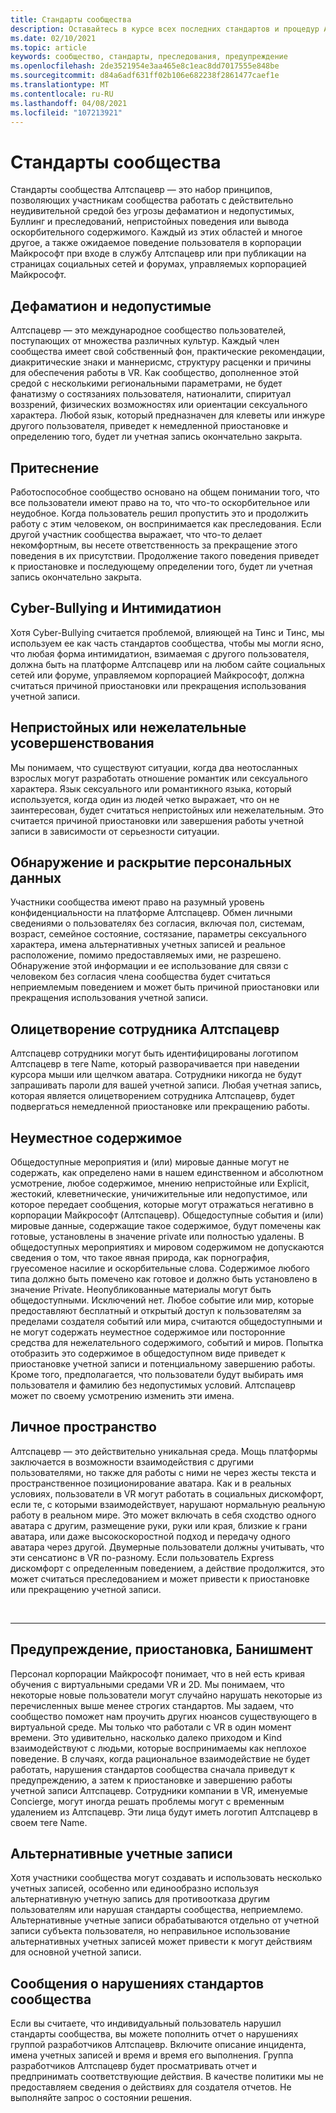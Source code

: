 ```yaml
---
title: Стандарты сообщества
description: Оставайтесь в курсе всех последних стандартов и процедур Алтспацевр Community для создания отчетов о нарушениях.
ms.date: 02/10/2021
ms.topic: article
keywords: сообщество, стандарты, преследования, предупреждение
ms.openlocfilehash: 2de3521954e3aa465e8c1eac8dd7017555e848be
ms.sourcegitcommit: d84a6adf631ff02b106e682238f2861477caef1e
ms.translationtype: MT
ms.contentlocale: ru-RU
ms.lasthandoff: 04/08/2021
ms.locfileid: "107213921"
---
```

# <a name="community-standards"></a>Стандарты сообщества

Стандарты сообщества Алтспацевр — это набор принципов, позволяющих участникам сообщества работать с действительно неудивительной средой без угрозы дефаматион и недопустимых, Буллинг и преследований, непристойных поведения или вывода оскорбительного содержимого. Каждый из этих областей и многое другое, а также ожидаемое поведение пользователя в корпорации Майкрософт при входе в службу Алтспацевр или при публикации на страницах социальных сетей и форумах, управляемых корпорацией Майкрософт.

## <a name="defamation-and-intolerance"></a>Дефаматион и недопустимые

Алтспацевр — это международное сообщество пользователей, поступающих от множества различных культур. Каждый член сообщества имеет свой собственный фон, практические рекомендации, диакритические знаки и маннерисмс, структуру расценки и причины для обеспечения работы в VR. Как сообщество, дополненное этой средой с несколькими региональными параметрами, не будет фанатизму о состязаниях пользователя, натионалити, спиритуал воззрений, физических возможностях или ориентации сексуального характера. Любой язык, который предназначен для клеветы или инжуре другого пользователя, приведет к немедленной приостановке и определению того, будет ли учетная запись окончательно закрыта.

## <a name="harassment"></a>Притеснение 

Работоспособное сообщество основано на общем понимании того, что все пользователи имеют право на то, что что-то оскорбительное или неудобное. Когда пользователь решил пропустить это и продолжить работу с этим человеком, он воспринимается как преследования. Если другой участник сообщества выражает, что что-то делает некомфортным, вы несете ответственность за прекращение этого поведения в их присутствии. Продолжение такого поведения приведет к приостановке и последующему определении того, будет ли учетная запись окончательно закрыта.

## <a name="cyber-bullying-and-intimidation"></a>Cyber-Bullying и Интимидатион

Хотя Cyber-Bullying считается проблемой, влияющей на Тинс и Тинс, мы используем ее как часть стандартов сообщества, чтобы мы могли ясно, что любая форма интимидатион, взимаемая с другого пользователя, должна быть на платформе Алтспацевр или на любом сайте социальных сетей или форуме, управляемом корпорацией Майкрософт, должна считаться причиной приостановки или прекращения использования учетной записи.

## <a name="lewd-or-unwanted-advances"></a>Непристойных или нежелательные усовершенствования

Мы понимаем, что существуют ситуации, когда два неотосланных взрослых могут разработать отношение романтик или сексуального характера. Язык сексуального или романтикного языка, который используется, когда один из людей четко выражает, что он не заинтересован, будет считаться непристойных или нежелательным. Это считается причиной приостановки или завершения работы учетной записи в зависимости от серьезности ситуации.

## <a name="discovery-and-disclosure-of-personal-information"></a>Обнаружение и раскрытие персональных данных

Участники сообщества имеют право на разумный уровень конфиденциальности на платформе Алтспацевр. Обмен личными сведениями о пользователях без согласия, включая пол, системам, возраст, семейное состояние, состязание, параметры сексуального характера, имена альтернативных учетных записей и реальное расположение, помимо предоставляемых ими, не разрешено. Обнаружение этой информации и ее использование для связи с человеком без согласия члена сообщества будет считаться неприемлемым поведением и может быть причиной приостановки или прекращения использования учетной записи.

## <a name="impersonation-of-an-altspacevr-employee"></a>Олицетворение сотрудника Алтспацевр

Алтспацевр сотрудники могут быть идентифицированы логотипом Алтспацевр в теге Name, который разворачивается при наведении курсора мыши или щелчком аватара. Сотрудники никогда не будут запрашивать пароли для вашей учетной записи. Любая учетная запись, которая является олицетворением сотрудника Алтспацевр, будет подвергаться немедленной приостановке или прекращению работы.

## <a name="inappropriate-content"></a>Неуместное содержимое

Общедоступные мероприятия и (или) мировые данные могут не содержать, как определено нами в нашем единственном и абсолютном усмотрение, любое содержимое, мнению непристойные или Explicit, жестокий, клеветнические, уничижительные или недопустимое, или которое передает сообщения, которые могут отражаться негативно в корпорации Майкрософт (Алтспацевр). Общедоступные события и (или) мировые данные, содержащие такое содержимое, будут помечены как готовые, установлены в значение private или полностью удалены. В общедоступных мероприятиях и мировом содержимом не допускаются сведения о том, что такое явная природа, как порнография, груесоменое насилие и оскорбительные слова. Содержимое любого типа должно быть помечено как готовое и должно быть установлено в значение Private. Неопубликованные материалы могут быть общедоступными. Исключений нет. Любое событие или мир, которые предоставляют бесплатный и открытый доступ к пользователям за пределами создателя событий или мира, считаются общедоступными и не могут содержать неуместное содержимое или посторонние средства для нежелательного содержимого, событий и миров. Попытка отобразить это содержимое в общедоступном виде приведет к приостановке учетной записи и потенциальному завершению работы.  Кроме того, предполагается, что пользователи будут выбирать имя пользователя и фамилию без недопустимых условий. Алтспацевр может по своему усмотрению изменить эти имена.

## <a name="personal-space"></a>Личное пространство

Алтспацевр — это действительно уникальная среда. Мощь платформы заключается в возможности взаимодействия с другими пользователями, но также для работы с ними не через жесты текста и пространственное позиционирование аватара. Как и в реальных условиях, пользователи в VR могут работать в социальных дискомфорт, если те, с которыми взаимодействует, нарушают нормальную реальную работу в реальном мире. Это может включать в себя сходство одного аватара с другим, размещение руки, руки или края, близкие к грани аватара, или даже высокоскоростной подход и передачу одного аватара через другой.  Двумерные пользователи должны учитывать, что эти сенсатионс в VR по-разному. Если пользователь Express дискомфорт с определенным поведением, а действие продолжится, это может считаться преследованием и может привести к приостановке или прекращению учетной записи.

<br>
<hr>
 
## <a name="warning-suspension-banishment"></a>Предупреждение, приостановка, Банишмент

Персонал корпорации Майкрософт понимает, что в ней есть кривая обучения с виртуальными средами VR и 2D. Мы понимаем, что некоторые новые пользователи могут случайно нарушать некоторые из перечисленных выше менее строгих стандартов. Мы задаем, что сообщество поможет нам проучить других нюансов существующего в виртуальной среде. Мы только что работали с VR в один момент времени. Это удивительно, насколько далеко приходом и Kind взаимодействуют с людьми, которые воспринимаемы как неплохое поведение. В случаях, когда рациональное взаимодействие не будет работать, нарушения стандартов сообщества сначала приведут к предупреждению, а затем к приостановке и завершению работы учетной записи Алтспацевр. Сотрудники компании в VR, именуемые Concierge, могут иногда решать проблемы могут с временным удалением из Алтспацевр. Эти лица будут иметь логотип Алтспацевр в своем теге Name.

## <a name="alternate-accounts"></a>Альтернативные учетные записи

Хотя участники сообщества могут создавать и использовать несколько учетных записей, особенно или единообразно используя альтернативную учетную запись для противоотказа другим пользователям или нарушая стандарты сообщества, неприемлемо. Альтернативные учетные записи обрабатываются отдельно от учетной записи субъекта пользователя, но неправильное использование альтернативных учетных записей может привести к могут действиям для основной учетной записи.

## <a name="reporting-violations-of-the-community-standards"></a>Сообщения о нарушениях стандартов сообщества

Если вы считаете, что индивидуальный пользователь нарушил стандарты сообщества, вы можете пополнить отчет о нарушениях группой разработчиков Алтспацевр. Включите описание инцидента, имена учетных записей и время и время его выполнения. Группа разработчиков Алтспацевр будет просматривать отчет и предпринимать соответствующие действия. В качестве политики мы не предоставляем сведения о действиях для создателя отчетов. Не выполняйте запрос о состоянии решения.